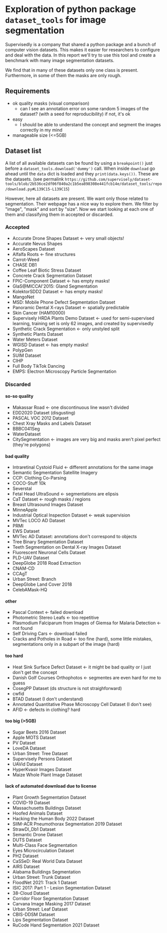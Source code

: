 
# Exploration of python package `dataset_tools` for image segmentation

Supervisedly is a company that shared a python package and a bunch of computer vision datasets. 
This makes it easier for researchers to configure and deal with the data.
In this report we'll try to use this tool and create a benchmark with many image segmentation datasets.

We find that in many of these datasets only one class is present. Furthermore, in some of them the masks are only rough.

## Requirements
- ok quality masks (visual comparison)
    - can I see an annotation error on some random 5 images of the dataset? (with a seed for reproducibility) if not, it's ok
- easy
    - I should be able to understand the concept and segment the images correctly in my mind
- manageable size (<=5GB)

## Dataset list
A list of all available datasets can be found by using a `breakpoint()` just before a `dataset_tools.download('dummy')` call. When inside `download` go ahead until the `data` dict is loaded and they `print(data.keys())`. These are the datasets. (see permalink `https://github.com/supervisely/dataset-tools/blob/2b536ce2df06f840a2c1b5ea898308e441fcb14e/dataset_tools/repo/download.py#L139C15-L139C15`)

However, here all datasets are present. We want only those related to segmentation. Their webpage has a nice way to explore them.
We filter by "image", "mask" and sort by "size". Now we start looking at each one of them and classifying them in accepted or discarded.

### Accepted
- Accurate Drone Shapes Dataset <- very small objects!
- Accurate Nevus Shapes
- AeroScapes Dataset
- Alfalfa Roots <- fine structures
- Carrot-Weed
- CHASE DB1
- Coffee Leaf Biotic Stress Dataset
- Concrete Crack Segmentation Dataset
- FPIC-Component Dataset <- has empty masks!
- GlaS@MICCAI'2015: Gland Segmentation
- KolektorSDD2 Dataset  <- has empty masks!
- MangoNet
- MSD: Mobile Phone Defect Segmentation Dataset
- Panoramic Dental X-rays Dataset <- spatially predictable 
- Skin Cancer (HAM10000)
- Supervisely HRDA Plants Demo Dataset <- used for semi-supervised learning, training set is only 62 images, and created by supervisedly
- Synthetic Crack Segmentation <- only unstyled split
- Synthetic Plants Dataset
- Water Meters Dataset 
- WGISD Dataset <- has empty masks!
- PolypGen
- SUIM Dataset
- CIHP
- Full Body TikTok Dancing
- EMPS: Electron Microscopy Particle Segmentation




### Discarded

#### so-so quality
- Makassar Road <- one discontinuous line wasn't divided
- EDD2020 Dataset (disgusting)
- PASCAL VOC 2012 Dataset 
- Chest Xray Masks and Labels Dataset
- BBBC041Seg
- WaterDataset
- CitySegmentation <- images are very big and masks aren't pixel perfect (they're polygons)

#### bad quality
- Intraretinal Cystoid Fluid <- different annotations for the same image
- Semantic Segmentation Satellite Imagery
- CCP: Clothing Co-Parsing
- COCO-Stuff 10k
- Severstal
- Fetal Head UltraSound <- segmentations are elipsis
- CaT Dataset <- rough masks / regions
- Breast Ultrasound Images Dataset
- MinneApple
- Industrial Optical Inspection Dataset <- weak supervision
- MVTec LOCO AD Dataset
- PRMI
- EWS Dataset
- MVTec AD Dataset: annotations don't correspond to objects
- Tree Binary Segmentation Dataset
- Teeth Segmentation on Dental X-ray Images Dataset
- Fluorescent Neuronal Cells Dataset
- PLD-UAV Dataset
- DeepGlobe 2018 Road Extraction
- CNAM-CD
- CCAgT
- Urban Street: Branch
- DeepGlobe Land Cover 2018
- CelebAMask-HQ

#### other
- Pascal Context <- failed download
- Photometric Stereo Leafs <- too repetitive
- Plasmodium Falciparum from Images of Giemsa for Malaria Detection <- not found
- Self Driving Cars <- download failed
- Cracks and Potholes in Road <- too fine (hard), some little mistakes, segmentations only in a subpart of the image (hard)

#### too hard
- Heat Sink Surface Defect Dataset  <- it might be bad quality or I just don't get the concept
- Danish Golf Courses Orthophotos <- segmentes are even hard for me to guess
- CosegPP Dataset (ds structure is not straighforward)
- cwfid
- BTAD Dataset (I don't understand)
- Annotated Quantitative Phase Microscopy Cell Dataset (I don't see)
- AFID <- defects in clothing? hard

#### too big (>5GB)
- Sugar Beets 2016 Dataset
- Apple MOTS Dataset
- PV Dataset
- LoveDA Dataset
- Urban Street: Tree Dataset
- Supervisely Persons Dataset
- UAVid Dataset
- HyperKvasir Images Dataset
- Maize Whole Plant Image Dataset

#### lack of automated download due to license
- Plant Growth Segmentation Dataset
- COVID-19 Dataset
- Massachusetts Buildings Dataset
- Hoofed Animals Dataset
- Hacking the Human Body 2022 Dataset
- SIIM-ACR Pneumothorax Segmentation 2019 Dataset
- StrawDI_Db1 Dataset
- Semantic Drone Dataset
- DUTS Dataset
- Multi-Class Face Segmentation
- Eyes Microcirculation Dataset
- PH2 Dataset
- CaSSeD: Real World Data Dataset
- AIRS Dataset
- Alabama Buildings Segmentation
- Urban Street: Trunk Dataset
- FloodNet 2021: Track 1 Dataset
- ISIC 2017: Part 1 - Lesion Segmentation Dataset
- 38-Cloud Dataset
- Corridor Floor Segmentation Dataset
- Carvana Image Masking 2017 Dataset
- Urban Street: Leaf Dataset
- CBIS-DDSM Dataset
- Lips Segmentation Dataset
- RuCode Hand Segmentation 2021 Dataset



























